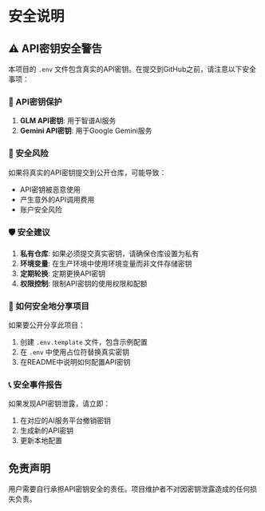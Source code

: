 # 安全说明

## ⚠️ API密钥安全警告

本项目的 `.env` 文件包含真实的API密钥。在提交到GitHub之前，请注意以下安全事项：

### 🔐 API密钥保护

1. **GLM API密钥**: 用于智谱AI服务
2. **Gemini API密钥**: 用于Google Gemini服务

### 🚨 安全风险

如果将真实的API密钥提交到公开仓库，可能导致：
- API密钥被恶意使用
- 产生意外的API调用费用
- 账户安全风险

### 🛡️ 安全建议

1. **私有仓库**: 如果必须提交真实密钥，请确保仓库设置为私有
2. **环境变量**: 在生产环境中使用环境变量而非文件存储密钥
3. **定期轮换**: 定期更换API密钥
4. **权限控制**: 限制API密钥的使用权限和配额

### 🔄 如何安全地分享项目

如果要公开分享此项目：

1. 创建 `.env.template` 文件，包含示例配置
2. 在 `.env` 中使用占位符替换真实密钥
3. 在README中说明如何配置API密钥

### 📞 安全事件报告

如果发现API密钥泄露，请立即：
1. 在对应的AI服务平台撤销密钥
2. 生成新的API密钥
3. 更新本地配置

## 免责声明

用户需要自行承担API密钥安全的责任。项目维护者不对因密钥泄露造成的任何损失负责。
